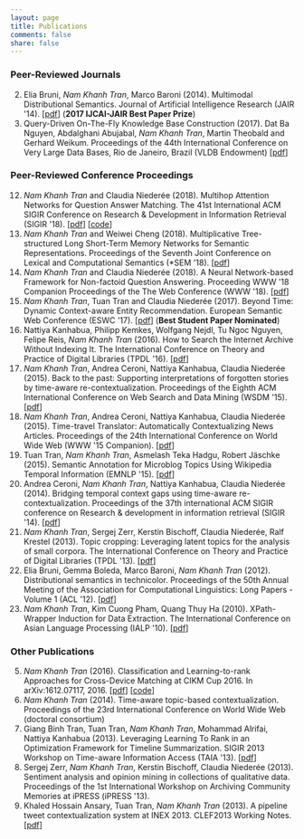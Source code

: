 ```yaml
---
layout: page
title: Publications
comments: false
share: false
---
```


### Peer-Reviewed Journals
2. Elia Bruni, _Nam Khanh Tran_, Marco Baroni (2014). Multimodal Distributional Semantics. Journal of Artificial Intelligence Research (JAIR '14). [[pdf](https://www.jair.org/index.php/jair/article/view/10857)] (__2017 IJCAI-JAIR Best Paper Prize__)
1. Query-Driven On-The-Fly Knowledge Base Construction (2017). Dat Ba Nguyen, Abdalghani Abujabal, _Nam Khanh Tran_, Martin Theobald and Gerhard Weikum. Proceedings of the 44th International Conference on Very Large Data Bases, Rio de Janeiro, Brazil (VLDB Endowment) [[pdf](https://dl.acm.org/citation.cfm?id=3151119)]

### Peer-Reviewed Conference Proceedings
12. _Nam Khanh Tran_ and Claudia Nieder&#233;e (2018). Multihop Attention Networks for Question Answer Matching. The 41st International ACM SIGIR Conference on Research & Development in Information Retrieval (SIGIR '18). [[pdf](https://dl.acm.org/citation.cfm?id=3210009)] [[code](https://github.com/namkhanhtran/nn4nqa)]
11. _Nam Khanh Tran_ and Weiwei Cheng (2018). Multiplicative Tree-structured Long Short-Term Memory Networks for Semantic Representations. Proceedings of the Seventh Joint Conference on Lexical and Computational Semantics (\*SEM '18). [[pdf](https://www.aclweb.org/anthology/S18-2032/)]
10. _Nam Khanh Tran_ and Claudia Nieder&#233;e (2018). A Neural Network-based Framework for Non-factoid Question Answering. Proceeding WWW '18 Companion Proceedings of the The Web Conference (WWW '18). [[pdf](https://dl.acm.org/citation.cfm?id=3191830)]
9. _Nam Khanh Tran_, Tuan Tran and Claudia Nieder&#233;e (2017). Beyond Time: Dynamic Context-aware Entity Recommendation. European Semantic Web Conference (ESWC '17). [[pdf](https://link.springer.com/chapter/10.1007/978-3-319-58068-5_22)] (__Best Student Paper Nominated__)
8. Nattiya Kanhabua, Philipp Kemkes, Wolfgang Nejdl, Tu Ngoc Nguyen, Felipe Reis, _Nam Khanh Tran_ (2016). How to Search the Internet Archive Without Indexing It. The International Conference on Theory and Practice of Digital Libraries (TPDL '16). [[pdf](https://link.springer.com/chapter/10.1007/978-3-319-43997-6_12)]
7. _Nam Khanh Tran_, Andrea Ceroni, Nattiya Kanhabua, Claudia Nieder&#233;e (2015). Back to the past: Supporting interpretations of forgotten stories by time-aware re-contextualization. Proceedings of the Eighth ACM International Conference on Web Search and Data Mining (WSDM '15). [[pdf](https://dl.acm.org/citation.cfm?id=2684822.2685315)]
6. _Nam Khanh Tran_, Andrea Ceroni, Nattiya Kanhabua, Claudia Nieder&#233;e (2015). Time-travel Translator: Automatically Contextualizing News Articles. Proceedings of the 24th International Conference on World Wide Web (WWW '15 Companion). [[pdf](https://dl.acm.org/citation.cfm?id=2742841)]
5. Tuan Tran, _Nam Khanh Tran_, Asmelash Teka Hadgu, Robert J&#228;schke (2015). Semantic Annotation for Microblog Topics Using Wikipedia Temporal Information (EMNLP '15). [[pdf](https://www.aclweb.org/anthology/D15-1010/)]
4. Andrea Ceroni, _Nam Khanh Tran_, Nattiya Kanhabua, Claudia Niederée (2014). Bridging temporal context gaps using time-aware re-contextualization. Proceedings of the 37th international ACM SIGIR conference on Research & development in information retrieval (SIGIR '14). [[pdf](https://dl.acm.org/citation.cfm?id=2609526)]
3. _Nam Khanh Tran_, Sergej Zerr, Kerstin Bischoff, Claudia Niederée, Ralf Krestel (2013). Topic cropping: Leveraging latent topics for the analysis of small corpora. The International Conference on Theory and Practice of Digital Libraries (TPDL '13). [[pdf](https://link.springer.com/chapter/10.1007/978-3-642-40501-3_30)]
2. Elia Bruni, Gemma Boleda, Marco Baroni, _Nam Khanh Tran_ (2012). Distributional semantics in technicolor. Proceedings of the 50th Annual Meeting of the Association for Computational Linguistics: Long Papers - Volume 1 (ACL '12). [[pdf](https://dl.acm.org/citation.cfm?id=2390544)]
1. _Nam Khanh Tran_, Kim Cuong Pham, Quang Thuy Ha (2010). XPath-Wrapper Induction for Data Extraction. The International Conference on Asian Language Processing (IALP '10). [[pdf](https://ieeexplore.ieee.org/document/5681601)]

### Other Publications
5. _Nam Khanh Tran_ (2016). Classification and Learning-to-rank Approaches for Cross-Device Matching at CIKM Cup 2016. In arXiv:1612.07117, 2016. [[pdf](https://arxiv.org/abs/1612.07117)] [[code](https://github.com/namkhanhtran/cikm-cup-2016-cross-device)]
4. _Nam Khanh Tran_ (2014). Time-aware topic-based contextualization. Proceedings of the 23rd International Conference on World Wide Web (doctoral consortium)
3. Giang Binh Tran, Tuan Tran, _Nam Khanh Tran_, Mohammad Alrifai, Nattiya Kanhabua (2013). Leveraging Learning To Rank in an Optimization Framework for Timeline Summarization. SIGIR 2013 Workshop on Time-aware Information Access (TAIA '13). [[pdf](https://pdfs.semanticscholar.org/33d5/e4161c1a9f8a94ee9ee7b537dc5a4202f6fc.pdf)]
2. Sergej Zerr, _Nam Khanh Tran_, Kerstin Bischoff, Claudia Niederée (2013). Sentiment analysis and opinion mining in collections of qualitative data. Proceedings of the 1st International Workshop on Archiving Community Memories at iPRESS (iPRESS '13).
1. Khaled Hossain Ansary, Tuan Tran, _Nam Khanh Tran_ (2013). A pipeline tweet contextualization system at INEX 2013. CLEF2013 Working Notes. [[pdf](http://ceur-ws.org/Vol-1179/CLEF2013wn-INEX-AnsaryEt2013.pdf)]










